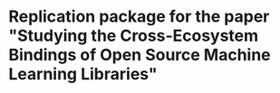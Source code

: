 # Replication package for the paper "Studying the Cross-Ecosystem Bindings of Open Source Machine Learning Libraries"
